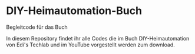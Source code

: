 # DIY-Heimautomation-Buch
Begleitcode für das Buch

In diesem Repository findet ihr alle Codes die im Buch DIY-Heimautomation von 
Edi's Techlab und im YouTube vorgestellt werden zum download.
